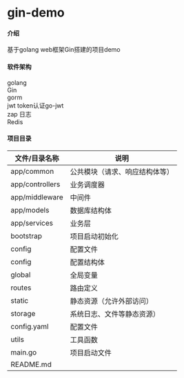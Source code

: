 # gin-demo

#### 介绍
基于golang web框架Gin搭建的项目demo

#### 软件架构
golang  
Gin  
gorm  
jwt token认证go-jwt  
zap 日志  
Redis

#### 项目目录

|  文件/目录名称   | 说明  |
|  ----  | ----  |
| app/common | 公共模块（请求、响应结构体等） |
|app/controllers | 业务调度器 |
|app/middleware| 中间件 |
|app/models| 数据库结构体 |
|app/services| 业务层 |
|bootstrap| 项目启动初始化 |
|config| 配置文件 |
|config| 配置结构体 |
|global| 全局变量 |
|routes| 路由定义 |
|static| 静态资源（允许外部访问） |
|storage| 系统日志、文件等静态资源） |
|config.yaml| 配置文件 |
|utils| 工具函数 |
|main.go| 项目启动文件 |
|README.md   |        |

